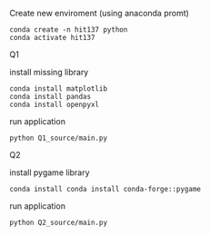 Create new enviroment (using anaconda promt)
```console
conda create -n hit137 python
conda activate hit137
```

Q1

install missing library

```console
conda install matplotlib
conda install pandas
conda install openpyxl
```

run application

```console
python Q1_source/main.py
```


Q2

install pygame library

```console
conda install conda install conda-forge::pygame
```

run application

```console
python Q2_source/main.py
```
